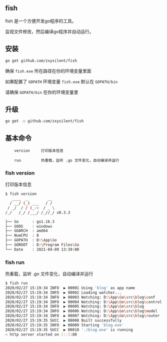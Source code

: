 
## fish
fish 是一个方便开发go程序的工具。

监视文件修改，然后编译go程序并自动运行。


## 安装

```bash
go get github.com/zxysilent/fish
```

确保 `fish.exe` 所在路径在你的环境变量里面

如果配置了 `GOPATH` 环境变量 `fish.exe` 默认在 `GOPATH/bin`

请确保 `GOPATH/bin` 在你的环境变量里

## 升级

```bash
go get -u github.com/zxysilent/fish
```

## 基本命令

```
    version     打印版本信息

    run         热重载，监听 .go 文件变化，自动编译并运行

```

### fish version

打印版本信息

```bash
$ fish version
   ____  _         __
  / __/ (_) ___   / /
 / _/  / / (_-<  / _ \
/_/   /_/ /___/ /_//_/ v0.3.3

├── Go      : go1.16.3
├── GOOS    : windows
├── GOARCH  : amd64
├── NumCPU  : 8
├── GOPATH  : D:\App\Go
├── GOROOT  : D:\Program Files\Go
└── Date    : 2021-04-09 13:39:00
```


### fish run

热重载，监听 .go 文件变化，自动编译并运行

```bash
$ fish run
2020/02/27 15:19:34 INFO  ▶ 00001 Using 'blog' as app name
2020/02/27 15:19:34 INFO  ▶ 00002 Loading watcher...
2020/02/27 15:19:34 INFO  ▶ 00003 Watching: D:\App\Go\src\blog\conf
2020/02/27 15:19:34 INFO  ▶ 00004 Watching: D:\App\Go\src\blog\control
2020/02/27 15:19:34 INFO  ▶ 00005 Watching: D:\App\Go\src\blog
2020/02/27 15:19:34 INFO  ▶ 00006 Watching: D:\App\Go\src\blog\model
2020/02/27 15:19:34 INFO  ▶ 00007 Watching: D:\App\Go\src\blog\router
2020/02/27 15:19:35 SUCC  ▶ 00008 Built successfully
2020/02/27 15:19:35 INFO  ▶ 00009 Starting 'blog.exe'
2020/02/27 15:19:35 SUCC  ▶ 00010 './blog.exe' is running
⇨ http server started on [::]:88
```

